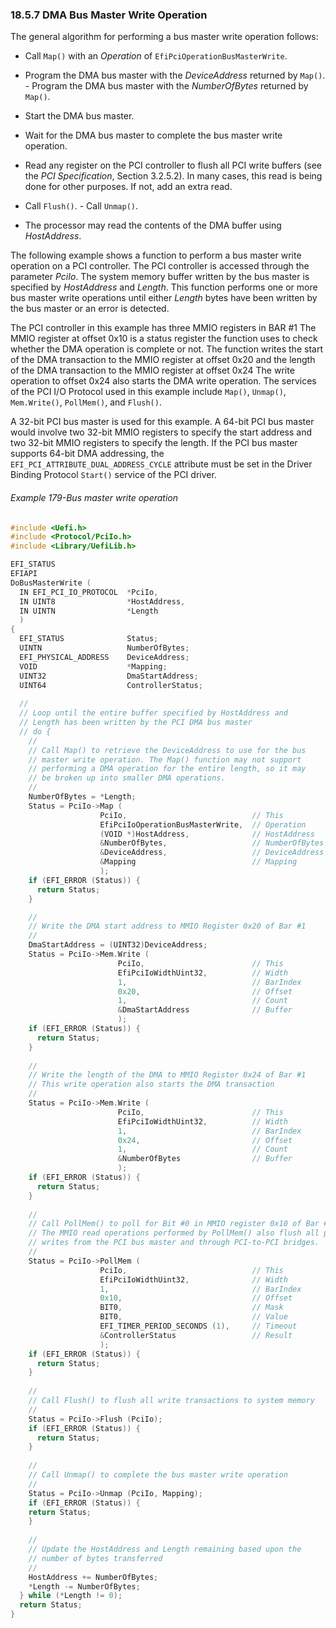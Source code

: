 <!--- @file
  18.5.7 DMA Bus Master Write Operation

  Copyright (c) 2012-2018, Intel Corporation. All rights reserved.<BR>

  Redistribution and use in source (original document form) and 'compiled'
  forms (converted to PDF, epub, HTML and other formats) with or without
  modification, are permitted provided that the following conditions are met:

  1) Redistributions of source code (original document form) must retain the
     above copyright notice, this list of conditions and the following
     disclaimer as the first lines of this file unmodified.

  2) Redistributions in compiled form (transformed to other DTDs, converted to
     PDF, epub, HTML and other formats) must reproduce the above copyright
     notice, this list of conditions and the following disclaimer in the
     documentation and/or other materials provided with the distribution.

  THIS DOCUMENTATION IS PROVIDED BY TIANOCORE PROJECT "AS IS" AND ANY EXPRESS OR
  IMPLIED WARRANTIES, INCLUDING, BUT NOT LIMITED TO, THE IMPLIED WARRANTIES OF
  MERCHANTABILITY AND FITNESS FOR A PARTICULAR PURPOSE ARE DISCLAIMED. IN NO
  EVENT SHALL TIANOCORE PROJECT  BE LIABLE FOR ANY DIRECT, INDIRECT, INCIDENTAL,
  SPECIAL, EXEMPLARY, OR CONSEQUENTIAL DAMAGES (INCLUDING, BUT NOT LIMITED TO,
  PROCUREMENT OF SUBSTITUTE GOODS OR SERVICES; LOSS OF USE, DATA, OR PROFITS;
  OR BUSINESS INTERRUPTION) HOWEVER CAUSED AND ON ANY THEORY OF LIABILITY,
  WHETHER IN CONTRACT, STRICT LIABILITY, OR TORT (INCLUDING NEGLIGENCE OR
  OTHERWISE) ARISING IN ANY WAY OUT OF THE USE OF THIS DOCUMENTATION, EVEN IF
  ADVISED OF THE POSSIBILITY OF SUCH DAMAGE.

-->

### 18.5.7 DMA Bus Master Write Operation

The general algorithm for performing a bus master write operation follows:

* Call `Map()` with an _Operation_ of `EfiPciOperationBusMasterWrite`.

* Program the DMA bus master with the _DeviceAddress_ returned by `Map()`. -
  Program the DMA bus master with the _NumberOfBytes_ returned by `Map()`.

* Start the DMA bus master.

* Wait for the DMA bus master to complete the bus master write operation.

* Read any register on the PCI controller to flush all PCI write buffers (see
  the _PCI Specification_, Section 3.2.5.2). In many cases, this read is being
  done for other purposes. If not, add an extra read.

* Call `Flush()`. - Call `Unmap()`.

* The processor may read the contents of the DMA buffer using _HostAddress_.

The following example shows a function to perform a bus master write operation
on a PCI controller. The PCI controller is accessed through the parameter
_PciIo_. The system memory buffer written by the bus master is specified by
_HostAddress_ and _Length_. This function performs one or more bus master write
operations until either _Length_ bytes have been written by the bus master or
an error is detected.

The PCI controller in this example has three MMIO registers in BAR #1 The MMIO
register at offset 0x10 is a status register the function uses to check whether
the DMA operation is complete or not. The function writes the start of the DMA
transaction to the MMIO register at offset 0x20 and the length of the DMA
transaction to the MMIO register at offset 0x24 The write operation to offset
0x24 also starts the DMA write operation. The services of the PCI I/O Protocol
used in this example include `Map()`, `Unmap()`, `Mem.Write()`, `PollMem()`,
and `Flush()`.

A 32-bit PCI bus master is used for this example. A 64-bit PCI bus master would
involve two 32-bit MMIO registers to specify the start address and two 32-bit
MMIO registers to specify the length. If the PCI bus master supports 64-bit DMA
addressing, the `EFI_PCI_ATTRIBUTE_DUAL_ADDRESS_CYCLE` attribute must be set in
the Driver Binding Protocol `Start()` service of the PCI driver.

###### Example 179-Bus master write operation

```c
#include <Uefi.h>
#include <Protocol/PciIo.h>
#include <Library/UefiLib.h>

EFI_STATUS
EFIAPI
DoBusMasterWrite (
  IN EFI_PCI_IO_PROTOCOL  *PciIo,
  IN UINT8                *HostAddress,
  IN UINTN                *Length
  )
{
  EFI_STATUS              Status;
  UINTN                   NumberOfBytes;
  EFI_PHYSICAL_ADDRESS    DeviceAddress;
  VOID                    *Mapping;
  UINT32                  DmaStartAddress;
  UINT64                  ControllerStatus;
  
  //
  // Loop until the entire buffer specified by HostAddress and
  // Length has been written by the PCI DMA bus master
  // do {
    //
    // Call Map() to retrieve the DeviceAddress to use for the bus
    // master write operation. The Map() function may not support
    // performing a DMA operation for the entire length, so it may
    // be broken up into smaller DMA operations.
    //
    NumberOfBytes = *Length;
    Status = PciIo->Map (
                    PciIo,                            // This
                    EfiPciIoOperationBusMasterWrite,  // Operation
                    (VOID *)HostAddress,              // HostAddress
                    &NumberOfBytes,                   // NumberOfBytes
                    &DeviceAddress,                   // DeviceAddress
                    &Mapping                          // Mapping
                    );
    if (EFI_ERROR (Status)) {
      return Status;
    }

    //
    // Write the DMA start address to MMIO Register 0x20 of Bar #1
    //
    DmaStartAddress = (UINT32)DeviceAddress;
    Status = PciIo->Mem.Write (
                        PciIo,                        // This
                        EfiPciIoWidthUint32,          // Width
                        1,                            // BarIndex
                        0x20,                         // Offset
                        1,                            // Count
                        &DmaStartAddress              // Buffer
                        );
    if (EFI_ERROR (Status)) {
      return Status;
    }
  
    //
    // Write the length of the DMA to MMIO Register 0x24 of Bar #1
    // This write operation also starts the DMA transaction
    //
    Status = PciIo->Mem.Write (
                        PciIo,                        // This
                        EfiPciIoWidthUint32,          // Width
                        1,                            // BarIndex
                        0x24,                         // Offset
                        1,                            // Count
                        &NumberOfBytes                // Buffer
                        );
    if (EFI_ERROR (Status)) {
      return Status;
    }
  
    //
    // Call PollMem() to poll for Bit #0 in MMIO register 0x10 of Bar #1
    // The MMIO read operations performed by PollMem() also flush all posted
    // writes from the PCI bus master and through PCI-to-PCI bridges.
    //
    Status = PciIo->PollMem (
                    PciIo,                            // This
                    EfiPciIoWidthUint32,              // Width
                    1,                                // BarIndex
                    0x10,                             // Offset
                    BIT0,                             // Mask
                    BIT0,                             // Value
                    EFI_TIMER_PERIOD_SECONDS (1),     // Timeout
                    &ControllerStatus                 // Result
                    );
    if (EFI_ERROR (Status)) {
      return Status;
    }
  
    //
    // Call Flush() to flush all write transactions to system memory
    //
    Status = PciIo->Flush (PciIo);
    if (EFI_ERROR (Status)) {
      return Status;
    }
  
    //
    // Call Unmap() to complete the bus master write operation
    //
    Status = PciIo->Unmap (PciIo, Mapping);
    if (EFI_ERROR (Status)) {
    return Status;
    }
  
    //
    // Update the HostAddress and Length remaining based upon the
    // number of bytes transferred
    //
    HostAddress += NumberOfBytes;
    *Length -= NumberOfBytes;
  } while (*Length != 0);
  return Status;
}
```
